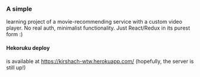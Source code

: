 ### A simple 
learning project of a movie-recommending service with a custom video player.
No real auth, minimalist functionality. Just React/Redux in its purest form :)

#### Hekoruku deploy
is available at https://kirshach-wtw.herokuapp.com/ (hopefully, the server is still up!)
